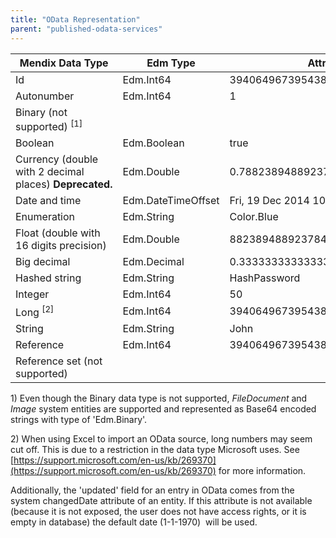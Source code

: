 ```yaml
---
title: "OData Representation"
parent: "published-odata-services"
---
```



<table><thead><tr><th class="confluenceTh">Mendix Data Type</th><th colspan="1" class="confluenceTh">Edm Type</th><th class="confluenceTh">Attribute Value</th><th colspan="1" class="confluenceTh">Atom XML Representation</th></tr></thead><tbody><tr><td class="confluenceTd">Id</td><td colspan="1" class="confluenceTd">Edm.Int64</td><td class="confluenceTd">3940649673954387</td><td colspan="1" class="confluenceTd">3940649673954387</td></tr><tr><td colspan="1" class="confluenceTd">Autonumber</td><td colspan="1" class="confluenceTd"><span>Edm.Int64</span></td><td colspan="1" class="confluenceTd">1</td><td colspan="1" class="confluenceTd">1</td></tr><tr><td colspan="1" class="confluenceTd">Binary (not supported) <sup>[1]</sup></td><td colspan="1" class="confluenceTd">&nbsp;</td><td colspan="1" class="confluenceTd">&nbsp;</td><td colspan="1" class="confluenceTd">&nbsp;</td></tr><tr><td colspan="1" class="confluenceTd">Boolean</td><td colspan="1" class="confluenceTd">Edm.Boolean</td><td colspan="1" class="confluenceTd">true</td><td colspan="1" class="confluenceTd">true</td></tr><tr><td colspan="1" class="confluenceTd">Currency (double with 2 decimal places)&nbsp;<strong>Deprecated.</strong></td><td colspan="1" class="confluenceTd">Edm.Double</td><td colspan="1" class="confluenceTd">0.7882389488923784</td><td colspan="1" class="confluenceTd">0.79</td></tr><tr><td colspan="1" class="confluenceTd">Date and time</td><td colspan="1" class="confluenceTd">Edm.DateTimeOffset</td><td colspan="1" class="confluenceTd">Fri, 19 Dec 2014 10:27:27 GMT</td><td colspan="1" class="confluenceTd">2014-12-19T10:27:27.000Z</td></tr><tr><td colspan="1" class="confluenceTd">Enumeration</td><td colspan="1" class="confluenceTd">Edm.String</td><td colspan="1" class="confluenceTd">Color.Blue</td><td colspan="1" class="confluenceTd">Blue</td></tr><tr><td colspan="1" class="confluenceTd">Float (double with 16 digits precision)</td><td colspan="1" class="confluenceTd">Edm.Double</td><td colspan="1" class="confluenceTd">882389488923784.10000000003</td><td colspan="1" class="confluenceTd">882389488923784.1</td></tr><tr><td colspan="1" class="confluenceTd">Big decimal&nbsp;</td><td colspan="1" class="confluenceTd">Edm.Decimal</td><td colspan="1" class="confluenceTd">0.3333333333333333333333333333333333</td><td colspan="1" class="confluenceTd">0.3333333333333333333333333333333333</td></tr><tr><td colspan="1" class="confluenceTd">Hashed string</td><td colspan="1" class="confluenceTd">Edm.String</td><td colspan="1" class="confluenceTd">HashPassword</td><td colspan="1" class="confluenceTd">HashPassword</td></tr><tr><td colspan="1" class="confluenceTd">Integer&nbsp;</td><td colspan="1" class="confluenceTd">Edm.Int64</td><td colspan="1" class="confluenceTd">50</td><td colspan="1" class="confluenceTd">50</td></tr><tr><td colspan="1" class="confluenceTd">Long <sup>[2]</sup></td><td colspan="1" class="confluenceTd">Edm.Int64</td><td colspan="1" class="confluenceTd">3940649673954387</td><td colspan="1" class="confluenceTd">3940649673954387</td></tr><tr><td colspan="1" class="confluenceTd">String</td><td colspan="1" class="confluenceTd">Edm.String</td><td colspan="1" class="confluenceTd">John</td><td colspan="1" class="confluenceTd">John</td></tr><tr><td colspan="1" class="confluenceTd">Reference</td><td colspan="1" class="confluenceTd">Edm.Int64</td><td colspan="1" class="confluenceTd">3940649673954387</td><td colspan="1" class="confluenceTd">3940649673954387</td></tr><tr><td colspan="1" class="confluenceTd">Reference set (not supported)</td><td colspan="1" class="confluenceTd">&nbsp;</td><td colspan="1" class="confluenceTd">&nbsp;</td><td colspan="1" class="confluenceTd">&nbsp;</td></tr></tbody></table>

1) Even though the Binary data type is not supported, _FileDocument_ and _Image_ system entities are supported and represented as Base64 encoded strings with type of 'Edm.Binary'.

2) When using Excel to import an OData source, long numbers may seem cut off. This is due to a restriction in the data type Microsoft uses. See [https://support.microsoft.com/en-us/kb/269370](https://support.microsoft.com/en-us/kb/269370) for more information.

Additionally, the 'updated' field for an entry in OData comes from the system changedDate attribute of an entity. If this attribute is not available (because it is not exposed, the user does not have access rights, or it is empty in database) the default date (1-1-1970)  will be used.

